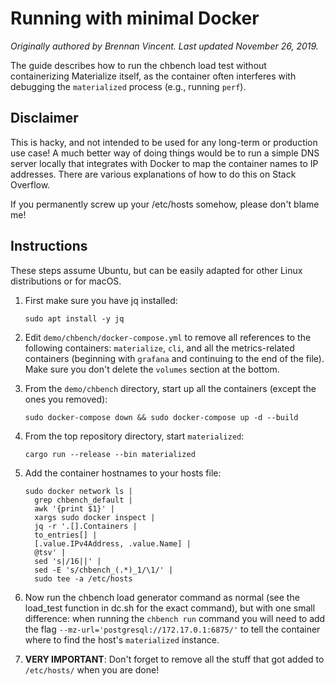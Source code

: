 # Running with minimal Docker

*Originally authored by Brennan Vincent. Last updated November 26, 2019.*

The guide describes how to run the chbench load test without containerizing
Materialize itself, as the container often interferes with debugging
the `materialized` process (e.g., running `perf`).

## Disclaimer

This is hacky, and not intended to be used for any long-term or production
use case! A much better way of doing things would be to run a simple DNS
server locally that integrates with Docker to map the container names to IP
addresses. There are various explanations of how to do this on Stack Overflow.

If you permanently screw up your /etc/hosts somehow, please don't blame me!

## Instructions

These steps assume Ubuntu, but can be easily adapted for other Linux
distributions or for macOS.

1. First make sure you have jq installed:

   ```shell
   sudo apt install -y jq
   ```

2. Edit `demo/chbench/docker-compose.yml` to remove all references to the
   following containers: `materialize`, `cli`, and all the metrics-related
   containers (beginning with `grafana` and continuing to the end of the file).
   Make sure you don't delete the `volumes` section at the bottom.

1. From the `demo/chbench` directory, start up all the containers (except the ones
   you removed):

   ```shell
   sudo docker-compose down && sudo docker-compose up -d --build
   ```

3. From the top repository directory, start `materialized`:

   ```shell
   cargo run --release --bin materialized
   ```

4. Add the container hostnames to your hosts file:

   ```shell
   sudo docker network ls |
     grep chbench_default |
     awk '{print $1}' |
     xargs sudo docker inspect |
     jq -r '.[].Containers |
     to_entries[] |
     [.value.IPv4Address, .value.Name] |
     @tsv' |
     sed 's|/16||' |
     sed -E 's/chbench_(.*)_1/\1/' |
     sudo tee -a /etc/hosts
   ```

5. Now run the chbench load generator command as normal (see the load_test
   function in dc.sh for the exact command), but with one small difference: when
   running the `chbench run` command you will need to add the flag
   `--mz-url='postgresql://172.17.0.1:6875/'` to tell the
   container where to find the host's `materialized` instance.

6. **VERY IMPORTANT**: Don't forget to remove all the stuff that got added to
   `/etc/hosts/` when you are done!
